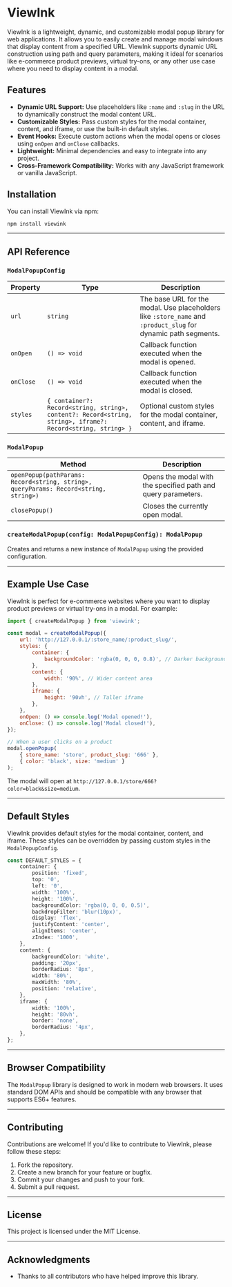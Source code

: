 # ViewInk

ViewInk is a lightweight, dynamic, and customizable modal popup library for web applications. It allows you to easily create and manage modal windows that display content from a specified URL. ViewInk supports dynamic URL construction using path and query parameters, making it ideal for scenarios like e-commerce product previews, virtual try-ons, or any other use case where you need to display content in a modal.

## Features

- **Dynamic URL Support:** Use placeholders like `:name` and `:slug` in the URL to dynamically construct the modal content URL.
- **Customizable Styles:** Pass custom styles for the modal container, content, and iframe, or use the built-in default styles.
- **Event Hooks:** Execute custom actions when the modal opens or closes using `onOpen` and `onClose` callbacks.
- **Lightweight:** Minimal dependencies and easy to integrate into any project.
- **Cross-Framework Compatibility:** Works with any JavaScript framework or vanilla JavaScript.

## Installation

You can install ViewInk via npm:

```bash
npm install viewink
```

---

## API Reference

### `ModalPopupConfig`

| Property | Type | Description |
|----------|------|-------------|
| `url`    | `string` | The base URL for the modal. Use placeholders like `:store_name` and `:product_slug` for dynamic path segments. |
| `onOpen` | `() => void` | Callback function executed when the modal is opened. |
| `onClose` | `() => void` | Callback function executed when the modal is closed. |
| `styles` | `{ container?: Record<string, string>, content?: Record<string, string>, iframe?: Record<string, string> }` | Optional custom styles for the modal container, content, and iframe. |

### `ModalPopup`

| Method | Description |
|--------|-------------|
| `openPopup(pathParams: Record<string, string>, queryParams: Record<string, string>)` | Opens the modal with the specified path and query parameters. |
| `closePopup()` | Closes the currently open modal. |

### `createModalPopup(config: ModalPopupConfig): ModalPopup`

Creates and returns a new instance of `ModalPopup` using the provided configuration.

---

## Example Use Case

ViewInk is perfect for e-commerce websites where you want to display product previews or virtual try-ons in a modal. For example:

```javascript
import { createModalPopup } from 'viewink';

const modal = createModalPopup({
    url: 'http://127.0.0.1/:store_name/:product_slug/',
    styles: {
        container: {
            backgroundColor: 'rgba(0, 0, 0, 0.8)', // Darker background
        },
        content: {
            width: '90%', // Wider content area
        },
        iframe: {
            height: '90vh', // Taller iframe
        },
    },
    onOpen: () => console.log('Modal opened!'),
    onClose: () => console.log('Modal closed!'),
});

// When a user clicks on a product
modal.openPopup(
    { store_name: 'store', product_slug: '666' },
    { color: 'black', size: 'medium' }
);
```

The modal will open at `http://127.0.0.1/store/666?color=black&size=medium`.

---

## Default Styles

ViewInk provides default styles for the modal container, content, and iframe. These styles can be overridden by passing custom styles in the `ModalPopupConfig`.

```typescript
const DEFAULT_STYLES = {
    container: {
        position: 'fixed',
        top: '0',
        left: '0',
        width: '100%',
        height: '100%',
        backgroundColor: 'rgba(0, 0, 0, 0.5)',
        backdropFilter: 'blur(10px)',
        display: 'flex',
        justifyContent: 'center',
        alignItems: 'center',
        zIndex: '1000',
    },
    content: {
        backgroundColor: 'white',
        padding: '20px',
        borderRadius: '8px',
        width: '80%',
        maxWidth: '80%',
        position: 'relative',
    },
    iframe: {
        width: '100%',
        height: '80vh',
        border: 'none',
        borderRadius: '4px',
    },
};
```

---

## Browser Compatibility

The `ModalPopup` library is designed to work in modern web browsers. It uses standard DOM APIs and should be compatible with any browser that supports ES6+ features.

---

## Contributing

Contributions are welcome! If you'd like to contribute to ViewInk, please follow these steps:

1. Fork the repository.
2. Create a new branch for your feature or bugfix.
3. Commit your changes and push to your fork.
4. Submit a pull request.

---

## License

This project is licensed under the MIT License.

---

## Acknowledgments

- Thanks to all contributors who have helped improve this library.
